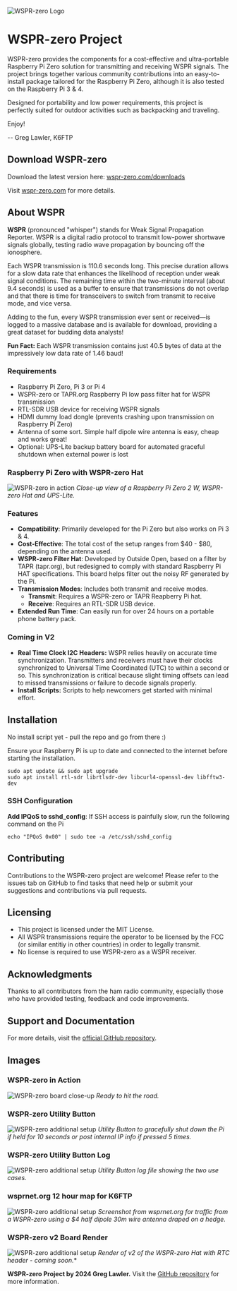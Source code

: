 ![WSPR-zero Logo](images/WSPR-zero-logo-medium.png)

# WSPR-zero Project

WSPR-zero provides the components for a cost-effective and ultra-portable Raspberry Pi Zero solution for transmitting and receiving WSPR signals.
The project brings together various community contributions into an easy-to-install package tailored for the Raspberry Pi Zero, although it is also tested on the Raspberry Pi 3 & 4.

Designed for portability and low power requirements, this project is perfectly suited for outdoor activities such as backpacking and traveling.

Enjoy!

-- Greg Lawler, K6FTP

## Download WSPR-zero

Download the latest version here: [wspr-zero.com/downloads](https://wspr-zero.com/downloads)

Visit [wspr-zero.com](https://wspr-zero.com) for more details.

## About WSPR

**WSPR** (pronounced "whisper") stands for Weak Signal Propagation Reporter. 
WSPR is a digital radio protocol to transmit low-power shortwave signals globally, testing radio wave propagation by bouncing off the ionosphere. 

Each WSPR transmission is 110.6 seconds long. This precise duration allows for a slow data rate that enhances the likelihood of reception under weak signal conditions. The remaining time within the two-minute interval (about 9.4 seconds) is used as a buffer to ensure that transmissions do not overlap and that there is time for transceivers to switch from transmit to receive mode, and vice versa.

Adding to the fun, every WSPR transmission ever sent or received—is logged to a massive database and is available for download, providing a great dataset for budding data analysts!

**Fun Fact:** Each WSPR transmission contains just 40.5 bytes of data at the impressively low data rate of 1.46 baud!

### Requirements

- Raspberry Pi Zero, Pi 3 or Pi 4
- WSPR-zero or TAPR.org Raspberry Pi low pass filter hat for WSPR transmission
- RTL-SDR USB device for receiving WSPR signals
- HDMI dummy load dongle (prevents crashing upon transmission on Raspberry Pi Zero)
- Antenna of some sort. Simple half dipole wire antenna is easy, cheap and works great!
- Optional: UPS-Lite backup battery board for automated graceful shutdown when external power is lost 

### Raspberry Pi Zero with WSPR-zero Hat
![WSPR-zero in action](images/IMG_9521.jpg "WSPR-zero in Action")
*Close-up view of a Raspberry Pi Zero 2 W, WSPR-zero Hat and UPS-Lite.*

### Features

- **Compatibility**: Primarily developed for the Pi Zero but also works on Pi 3 & 4.
- **Cost-Effective**: The total cost of the setup ranges from $40 - $80, depending on the antenna used.
- **WSPR-zero Filter Hat**: Developed by Outside Open, based on a filter by TAPR (tapr.org), but redesigned to comply with standard Raspberry Pi HAT specifications. This board helps filter out the noisy RF generated by the Pi.
- **Transmission Modes**: Includes both transmit and receive modes.
  - **Transmit**: Requires a WSPR-zero or TAPR Reapberry Pi hat.
  - **Receive**: Requires an RTL-SDR USB device.
- **Extended Run Time**: Can easily run for over 24 hours on a portable phone battery pack.

### Coming in V2
- **Real Time Clock I2C Headers:**
WSPR relies heavily on accurate time synchronization. Transmitters and receivers must have their clocks synchronized to Universal Time Coordinated (UTC) to within a second or so. This synchronization is critical because slight timing offsets can lead to missed transmissions or failure to decode signals properly.
- **Install Scripts:**
Scripts to help newcomers get started with minimal effort.

## Installation
No install script yet - pull the repo and go from there :)

Ensure your Raspberry Pi is up to date and connected to the internet before starting the installation.
```
sudo apt update && sudo apt upgrade
sudo apt install rtl-sdr librtlsdr-dev libcurl4-openssl-dev libfftw3-dev
```
### SSH Configuration
**Add IPQoS to sshd_config**: If SSH access is painfully slow, run the following command on the Pi
```
echo "IPQoS 0x00" | sudo tee -a /etc/ssh/sshd_config
```

## Contributing

Contributions to the WSPR-zero project are welcome! Please refer to the issues tab on GitHub to find tasks that need help or submit your suggestions and contributions via pull requests.

## Licensing

- This project is licensed under the MIT License.
- All WSPR transmissions require the operator to be licensed by the FCC (or similar entitiy in other countries) in order to legally transmit.
- No license is required to use WSPR-zero as a WSPR receiver.

## Acknowledgments

Thanks to all contributors from the ham radio community, especially those who have provided testing, feedback and code improvements.

## Support and Documentation

For more details, visit the [official GitHub repository](https://github.com/zinkwazi/wspr-zero).

## Images

### WSPR-zero in Action
![WSPR-zero board close-up](images/IMG_9264.jpg "WSPR-zero Board Mobile with Battery")
*Ready to hit the road.*

### WSPR-zero Utility Button
![WSPR-zero additional setup](images/IMG_9275.jpg "WSPR-zero Button")
*Utility Button to gracefully shut down the Pi if held for 10 seconds or post internal IP info if pressed 5 times.*

### WSPR-zero Utility Button Log
![WSPR-zero additional setup](images/Screenshot-utility-button-log.png "WSPR-zero log")
*Utility Button log file showing the two use cases.*

### wsprnet.org 12 hour map for K6FTP
![WSPR-zero additional setup](images/Screenshot-map.png "WSPR-zero map")
*Screenshot from wsprnet.org for traffic from a WSPR-zero using a $4 half dipole 30m wire antenna draped on a hedge.*

### WSPR-zero v2 Board Render
![WSPR-zero additional setup](images/WSPR-zero-v2.jpg "WSPR-zero map")
*Render of v2 of the WSPR-zero Hat with RTC header - coming soon.**


**WSPR-zero Project by 2024 Greg Lawler.** Visit the [GitHub repository](https://github.com/zinkwazi/wspr-zero) for more information.
